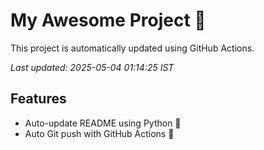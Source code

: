 # My Awesome Project 🚀

This project is automatically updated using GitHub Actions.

_Last updated: 2025-05-04 01:14:25 IST_

## Features
- Auto-update README using Python 🐍
- Auto Git push with GitHub Actions 🤖
